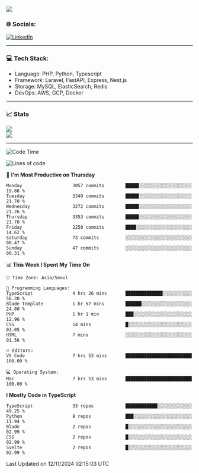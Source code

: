 <!--[![](https://visitcount.itsvg.in/api?id=jin-wk&icon=7&color=12)](https://visitcount.itsvg.in)-->
<!--[![Hits](https://hits.seeyoufarm.com/api/count/incr/badge.svg?url=https%3A%2F%2Fgithub.com%2Fjin-wk&count_bg=%235F625C&title_bg=%23555555&icon=github.svg&icon_color=%23E7E7E7&title=Hits&edge_flat=false)](https://hits.seeyoufarm.com)-->
![](https://komarev.com/ghpvc/?username=jin-wk&color=lightgrey&style=for-the-badge)

### 🌐 Socials:
[![LinkedIn](https://img.shields.io/badge/LinkedIn-%230077B5.svg?logo=linkedin&logoColor=white)](https://linkedin.com/in/jinwook-lee-242625241) 

---

### 💻 Tech Stack:
  - Language: PHP, Python, Typescript
  - Framework: Laravel, FastAPI, Express, Nest.js
  - Storage: MySQL, ElasticSearch, Redis
  - DevOps: AWS, GCP, Docker

---

### 📈 Stats
![](https://github-readme-stats.vercel.app/api?username=jin-wk&theme=dark&hide_border=true&include_all_commits=true&count_private=true)<br/>
![](https://github-readme-streak-stats.herokuapp.com/?user=jin-wk&theme=dark&hide_border=true)<br/>

---

<!--START_SECTION:waka-->
![Code Time](http://img.shields.io/badge/Code%20Time-1%2C817%20hrs%2054%20mins-blue)

![Lines of code](https://img.shields.io/badge/From%20Hello%20World%20I%27ve%20Written-4.4%20million%20lines%20of%20code-blue)

📅 **I'm Most Productive on Thursday** 

```text
Monday                   3057 commits        █████░░░░░░░░░░░░░░░░░░░░   19.86 % 
Tuesday                  3340 commits        █████░░░░░░░░░░░░░░░░░░░░   21.70 % 
Wednesday                3272 commits        █████░░░░░░░░░░░░░░░░░░░░   21.26 % 
Thursday                 3353 commits        █████░░░░░░░░░░░░░░░░░░░░   21.78 % 
Friday                   2250 commits        ████░░░░░░░░░░░░░░░░░░░░░   14.62 % 
Saturday                 73 commits          ░░░░░░░░░░░░░░░░░░░░░░░░░   00.47 % 
Sunday                   47 commits          ░░░░░░░░░░░░░░░░░░░░░░░░░   00.31 % 
```


📊 **This Week I Spent My Time On** 

```text
🕑︎ Time Zone: Asia/Seoul

💬 Programming Languages: 
TypeScript               4 hrs 26 mins       ██████████████░░░░░░░░░░░   56.30 % 
Blade Template           1 hr 57 mins        ██████░░░░░░░░░░░░░░░░░░░   24.80 % 
PHP                      1 hr 1 min          ███░░░░░░░░░░░░░░░░░░░░░░   12.96 % 
CSS                      14 mins             █░░░░░░░░░░░░░░░░░░░░░░░░   03.05 % 
HTML                     7 mins              ░░░░░░░░░░░░░░░░░░░░░░░░░   01.56 % 

🔥 Editors: 
VS Code                  7 hrs 53 mins       █████████████████████████   100.00 % 

💻 Operating System: 
Mac                      7 hrs 53 mins       █████████████████████████   100.00 % 
```

**I Mostly Code in TypeScript** 

```text
TypeScript               33 repos            ████████████░░░░░░░░░░░░░   49.25 % 
Python                   8 repos             ███░░░░░░░░░░░░░░░░░░░░░░   11.94 % 
Blade                    2 repos             █░░░░░░░░░░░░░░░░░░░░░░░░   02.99 % 
CSS                      2 repos             █░░░░░░░░░░░░░░░░░░░░░░░░   02.99 % 
Svelte                   2 repos             █░░░░░░░░░░░░░░░░░░░░░░░░   02.99 % 
```




 Last Updated on 12/11/2024 02:15:03 UTC
<!--END_SECTION:waka-->
